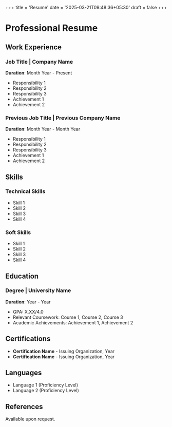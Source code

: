 +++
title = 'Resume'
date = '2025-03-21T09:48:36+05:30'
draft = false
+++

# Professional Resume

## Work Experience

### Job Title | Company Name
**Duration**: Month Year - Present

- Responsibility 1
- Responsibility 2
- Responsibility 3
- Achievement 1
- Achievement 2

### Previous Job Title | Previous Company Name
**Duration**: Month Year - Month Year

- Responsibility 1
- Responsibility 2
- Responsibility 3
- Achievement 1
- Achievement 2

## Skills

### Technical Skills
- Skill 1
- Skill 2
- Skill 3
- Skill 4

### Soft Skills
- Skill 1
- Skill 2
- Skill 3
- Skill 4

## Education

### Degree | University Name
**Duration**: Year - Year

- GPA: X.XX/4.0
- Relevant Coursework: Course 1, Course 2, Course 3
- Academic Achievements: Achievement 1, Achievement 2

## Certifications

- **Certification Name** - Issuing Organization, Year
- **Certification Name** - Issuing Organization, Year

## Languages

- Language 1 (Proficiency Level)
- Language 2 (Proficiency Level)

## References

Available upon request.

